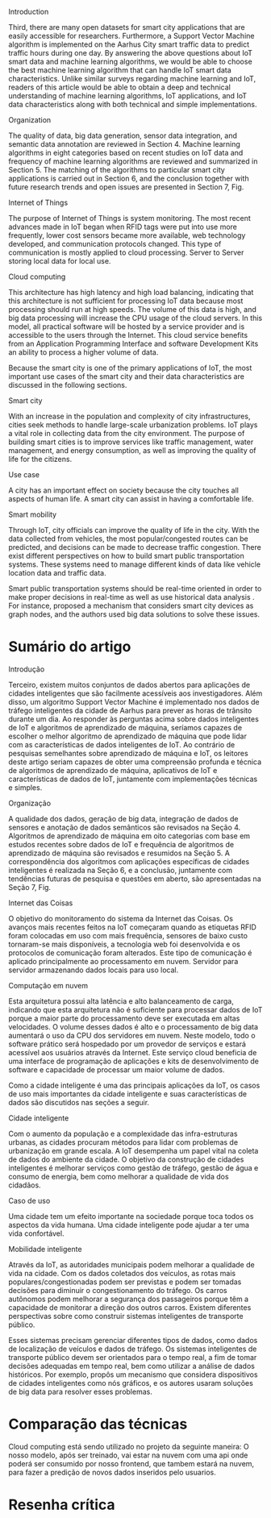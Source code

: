 Introduction

Third, there are many open datasets for smart city applications that are easily accessible for researchers. Furthermore, a Support Vector Machine algorithm is implemented on the Aarhus City smart traffic data to predict traffic hours during one day. By answering the above questions about IoT smart data and machine learning algorithms, we would be able to choose the best machine learning algorithm that can handle IoT smart data characteristics. Unlike similar surveys regarding machine learning and IoT, readers of this article would be able to obtain a deep and technical understanding of machine learning algorithms, IoT applications, and IoT data characteristics along with both technical and simple implementations.

Organization

The quality of data, big data generation, sensor data integration, and semantic data annotation are reviewed in Section 4. Machine learning algorithms in eight categories based on recent studies on IoT data and frequency of machine learning algorithms are reviewed and summarized in Section 5. The matching of the algorithms to particular smart city applications is carried out in Section 6, and the conclusion together with future research trends and open issues are presented in Section 7, Fig.

Internet of Things

The purpose of Internet of Things is system monitoring. The most recent advances made in IoT began when RFID tags were put into use more frequently, lower cost sensors became more available, web technology developed, and communication protocols changed. This type of communication is mostly applied to cloud processing. Server to Server storing local data for local use.

Cloud computing

This architecture has high latency and high load balancing, indicating that this architecture is not sufficient for processing IoT data because most processing should run at high speeds. The volume of this data is high, and big data processing will increase the CPU usage of the cloud servers. In this model, all practical software will be hosted by a service provider and is accessible to the users through the Internet. This cloud service benefits from an Application Programming Interface and software Development Kits an ability to process a higher volume of data.

Because the smart city is one of the primary applications of IoT, the most important use cases of the smart city and their data characteristics are discussed in the following sections.

Smart city

With an increase in the population and complexity of city infrastructures, cities seek methods to handle large-scale urbanization problems. IoT plays a vital role in collecting data from the city environment. The purpose of building smart cities is to improve services like traffic management, water management, and energy consumption, as well as improving the quality of life for the citizens.

Use case

A city has an important effect on society because the city touches all aspects of human life. A smart city can assist in having a comfortable life.

Smart mobility

Through IoT, city officials can improve the quality of life in the city. With the data collected from vehicles, the most popular/congested routes can be predicted, and decisions can be made to decrease traffic congestion. There exist different perspectives on how to build smart public transportation systems. These systems need to manage different kinds of data like vehicle location data and traffic data.

Smart public transportation systems should be real-time oriented in order to make proper decisions in real-time as well as use historical data analysis . For instance, proposed a mechanism that considers smart city devices as graph nodes, and the authors used big data solutions to solve these issues.

# Sumário do artigo

Introdução

Terceiro, existem muitos conjuntos de dados abertos para aplicações de cidades inteligentes que são facilmente acessíveis aos investigadores. Além disso, um algoritmo Support Vector Machine é implementado nos dados de tráfego inteligentes da cidade de Aarhus para prever as horas de trânsito durante um dia. Ao responder às perguntas acima sobre dados inteligentes de IoT e algoritmos de aprendizado de máquina, seríamos capazes de escolher o melhor algoritmo de aprendizado de máquina que pode lidar com as características de dados inteligentes de IoT. Ao contrário de pesquisas semelhantes sobre aprendizado de máquina e IoT, os leitores deste artigo seriam capazes de obter uma compreensão profunda e técnica de algoritmos de aprendizado de máquina, aplicativos de IoT e características de dados de IoT, juntamente com implementações técnicas e simples.

Organização

A qualidade dos dados, geração de big data, integração de dados de sensores e anotação de dados semânticos são revisados ​​na Seção 4. Algoritmos de aprendizado de máquina em oito categorias com base em estudos recentes sobre dados de IoT e frequência de algoritmos de aprendizado de máquina são revisados ​​e resumidos na Seção 5. A correspondência dos algoritmos com aplicações específicas de cidades inteligentes é realizada na Seção 6, e a conclusão, juntamente com tendências futuras de pesquisa e questões em aberto, são apresentadas na Seção 7, Fig.

Internet das Coisas

O objetivo do monitoramento do sistema da Internet das Coisas. Os avanços mais recentes feitos na IoT começaram quando as etiquetas RFID foram colocadas em uso com mais frequência, sensores de baixo custo tornaram-se mais disponíveis, a tecnologia web foi desenvolvida e os protocolos de comunicação foram alterados. Este tipo de comunicação é aplicado principalmente ao processamento em nuvem. Servidor para servidor armazenando dados locais para uso local.

Computação em nuvem

Esta arquitetura possui alta latência e alto balanceamento de carga, indicando que esta arquitetura não é suficiente para processar dados de IoT porque a maior parte do processamento deve ser executada em altas velocidades. O volume desses dados é alto e o processamento de big data aumentará o uso da CPU dos servidores em nuvem. Neste modelo, todo o software prático será hospedado por um provedor de serviços e estará acessível aos usuários através da Internet. Este serviço cloud beneficia de uma interface de programação de aplicações e kits de desenvolvimento de software e capacidade de processar um maior volume de dados.

Como a cidade inteligente é uma das principais aplicações da IoT, os casos de uso mais importantes da cidade inteligente e suas características de dados são discutidos nas seções a seguir.

Cidade inteligente

Com o aumento da população e a complexidade das infra-estruturas urbanas, as cidades procuram métodos para lidar com problemas de urbanização em grande escala. A IoT desempenha um papel vital na coleta de dados do ambiente da cidade. O objetivo da construção de cidades inteligentes é melhorar serviços como gestão de tráfego, gestão de água e consumo de energia, bem como melhorar a qualidade de vida dos cidadãos.

Caso de uso

Uma cidade tem um efeito importante na sociedade porque toca todos os aspectos da vida humana. Uma cidade inteligente pode ajudar a ter uma vida confortável.

Mobilidade inteligente

Através da IoT, as autoridades municipais podem melhorar a qualidade de vida na cidade. Com os dados coletados dos veículos, as rotas mais populares/congestionadas podem ser previstas e podem ser tomadas decisões para diminuir o congestionamento do tráfego. Os carros autônomos podem melhorar a segurança dos passageiros porque têm a capacidade de monitorar a direção dos outros carros. Existem diferentes perspectivas sobre como construir sistemas inteligentes de transporte público.

Esses sistemas precisam gerenciar diferentes tipos de dados, como dados de localização de veículos e dados de tráfego. Os sistemas inteligentes de transporte público devem ser orientados para o tempo real, a fim de tomar decisões adequadas em tempo real, bem como utilizar a análise de dados históricos. Por exemplo, propôs um mecanismo que considera dispositivos de cidades inteligentes como nós gráficos, e os autores usaram soluções de big data para resolver esses problemas.

# Comparação das técnicas

Cloud computing está sendo utilizado no projeto da seguinte maneira:
O nosso modelo, após ser treinado, vai estar na nuvem com uma api onde poderá ser consumido por nosso frontend, que tambem estará na nuvem, para fazer a predição de novos dados inseridos pelo usuarios.

# Resenha crítica
